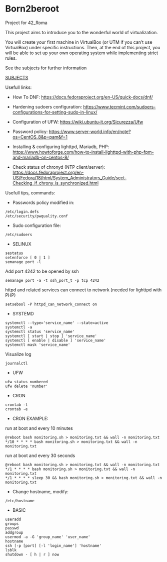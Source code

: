 # Born2beroot
Project for 42_Roma

This project aims to introduce you to the wonderful world of virtualization.

You will create your first machine in VirtualBox (or UTM if you can’t use VirtualBox) under specific instructions. Then, at the end of this project, you will be able to set up your own operating system while implementing strict rules.

See the subjects for further information

[SUBJECTS](Resources/en.subject.pdf)

Usefull links:

- How To DNF:
https://docs.fedoraproject.org/en-US/quick-docs/dnf/

- Hardening sudoers configuration:
https://www.tecmint.com/sudoers-configurations-for-setting-sudo-in-linux/

- Configuration of UFW:
https://wiki.ubuntu-it.org/Sicurezza/Ufw

- Password policy:
https://www.server-world.info/en/note?os=CentOS_8&p=pam&f=1

- Installing & configuring lighttpd, Mariadb, PHP:
https://www.howtoforge.com/how-to-install-lighttpd-with-php-fpm-and-mariadb-on-centos-8/

- Check status of chronyd (NTP client/server):
https://docs.fedoraproject.org/en-US/Fedora/18/html/System_Administrators_Guide/sect-Checking_if_chrony_is_synchronized.html

Usefull tips, commands:

- Passwords policy modified in:
```
/etc/login.defs
/etc/security/pwquality.conf
```
- Sudo configuration file:
```
/etc/sudoers
```

- SELINUX
```
sestatus
setenforce [ 0 | 1 ]
semanage port -l
```
Add port 4242 to be opened by ssh
```
semanage port -a -t ssh_port_t -p tcp 4242
```
httpd and related services can connect to network
(needed for lighttpd with PHP)
```
setsebool -P httpd_can_network_connect on
```

- SYSTEMD
```
systemctl --type='service_name' --state=active
systemctl -a
systemctl status 'service_name'
systemctl [ start | stop ] 'service_name'
systemctl [ enable | disable ] 'service_name'
systemctl mask 'service_name'
```
Visualize log
```
journalctl
```

- UFW
```
ufw status numbered
ufw delete 'number'
```
- CRON
```
crontab -l
crontab -e
```

- CRON EXAMPLE:

run at boot and every 10 minutes
```
@reboot bash monitoring.sh > monitoring.txt && wall -n monitoring.txt
*/10 * * * * bash monitoring.sh > monitoring.txt && wall -n monitoring.txt
```

run at boot and every 30 seconds
```
@reboot bash monitoring.sh > monitoring.txt && wall -n monitoring.txt
*/1 * * * * bash monitoring.sh > monitoring.txt && wall -n monitoring.txt
*/1 * * * * sleep 30 && bash monitoring.sh > monitoring.txt && wall -n monitoring.txt
```

- Change hostname, modify:
```
/etc/hostname
```

- BASIC
```
useradd
groups
passwd
addgroup
usermod -a -G 'group_name' 'user_name'
hostname
ssh [-p [port] [-l 'login_name'] 'hostname'
lsblk
shutdown - [ h | r ] now
```
